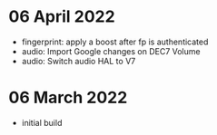 # 06 April 2022

- fingerprint: apply a boost after fp is authenticated
- audio: Import Google changes on DEC7 Volume
- audio: Switch audio HAL to V7


# 06 March 2022

- initial build
